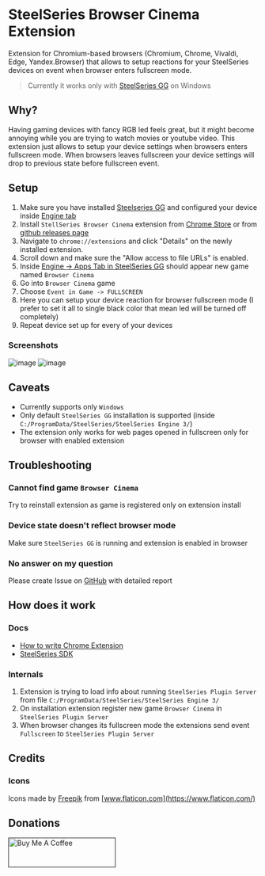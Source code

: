# SteelSeries Browser Cinema Extension

Extension for Chromium-based browsers (Chromium, Chrome, Vivaldi, Edge, Yandex.Browser) that allows to setup reactions for your SteelSeries devices on event when browser enters fullscreen mode.

> Currently it works only with [SteelSeries GG](https://steelseries.com/gg) on Windows

## Why?

Having gaming devices with fancy RGB led feels great, but it might become annoying while you are trying to watch movies or youtube video. This extension just allows to setup your device settings when browsers enters fullscreen mode. When browsers leaves fullscreen your device settings will drop to previous state before fullscreen event.

## Setup

1. Make sure you have installed [Steelseries GG](https://steelseries.com/gg) and configured your device inside [Engine tab](https://steelseries.com/engine)
2. Install `StellSeries Browser Cinema` extension from [Chrome Store](https://chrome.google.com/webstore/detail/steelseries-browser-cinem/mndmnpnegjbnfakegcedmfccfiapdnhc/related?hl=ru&authuser=0) or from [github releases page](https://github.com/meskill/steelseries-browser-cinema/releases)
3. Navigate to `chrome://extensions` and click "Details" on the newly installed extension.
4. Scroll down and make sure the "Allow access to file URLs" is enabled.
5. Inside [Engine -> Apps Tab in SteelSeries GG](https://steelseries.com/engine/apps) should appear new game named `Browser Cinema`
6. Go into `Browser Cinema` game
7. Choose `Event in Game -> FULLSCREEN`
8. Here you can setup your device reaction for browser fullscreen mode (I prefer to set it all to single black color that mean led will be turned off completely)
9. Repeat device set up for every of your devices

### Screenshots

![image](https://user-images.githubusercontent.com/8974488/134727379-48a4d5de-a4cc-4bba-8f71-6dbb3d70e7cd.png)
![image](https://user-images.githubusercontent.com/8974488/134727399-6e319086-0ced-4ae1-b170-538840654da4.png)

## Caveats

- Currently supports only `Windows`
- Only default `SteelSeries GG` installation is supported (inside `C:/ProgramData/SteelSeries/SteelSeries Engine 3/`)
- The extension only works for web pages opened in fullscreen only for browser with enabled extension

## Troubleshooting

### Cannot find game `Browser Cinema`

Try to reinstall extension as game is registered only on extension install

### Device state doesn't reflect browser mode

Make sure `SteelSeries GG` is running and extension is enabled in browser

### No answer on my question

Please create Issue on [GitHub](https://github.com/meskill/steelseries-browser-cinema/issues) with detailed report

## How does it work

### Docs

- [How to write Chrome Extension](https://developer.chrome.com/docs/extensions/mv3/getstarted/)
- [SteelSeries SDK](https://github.com/SteelSeries/gamesense-sdk)

### Internals

1. Extension is trying to load info about running `SteelSeries Plugin Server` from file `C:/ProgramData/SteelSeries/SteelSeries Engine 3/`
2. On installation extension register new game `Browser Cinema` in `SteelSeries Plugin Server`
3. When browser changes its fullscreen mode the extensions send event `Fullscreen` to `SteelSeries Plugin Server`

## Credits

### Icons

Icons made by [Freepik](https://www.freepik.com) from [www.flaticon.com](https://www.flaticon.com/)

## Donations

<a href="" target="_blank"><img src="https://cdn.buymeacoffee.com/buttons/v2/default-yellow.png" alt="Buy Me A Coffee" style="height: 60px !important;width: 217px !important;" ></a>
